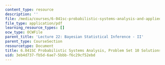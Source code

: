 ```yaml
---
content_type: resource
description: ''
file: /media/courses/6-041sc-probabilistic-systems-analysis-and-applied-probability-fall-2013/3eb4d737fb5d6ae75bbbf6c29cf52ebd_MIT6_041SCF13_assn10_sol.pdf
file_type: application/pdf
learning_resource_types: []
ocw_type: OCWFile
parent_title: 'Lecture 22: Bayesian Statistical Inference - II'
parent_type: CourseSection
resourcetype: Document
title: 6.041SC Probabilistic Systems Analysis, Problem Set 10 Solutions
uid: 3eb4d737-fb5d-6ae7-5bbb-f6c29cf52ebd
---
```

